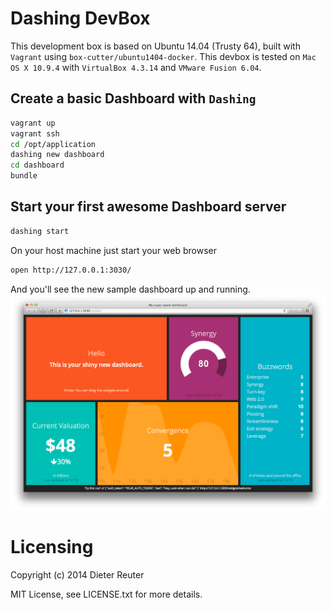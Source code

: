 # Dashing DevBox

This development box is based on Ubuntu 14.04 (Trusty 64),
built with `Vagrant` using `box-cutter/ubuntu1404-docker`.
This devbox is tested on `Mac OS X 10.9.4` with `VirtualBox 4.3.14` and `VMware Fusion 6.04`.


## Create a basic Dashboard with `Dashing`
```bash
vagrant up
vagrant ssh
cd /opt/application
dashing new dashboard
cd dashboard
bundle
```

## Start your first awesome Dashboard server
```bash
dashing start
```
On your host machine just start your web browser
```bash
open http://127.0.0.1:3030/
```
And you'll see the new sample dashboard up and running.
![Screenshot-Dashboard](/images/screenshot-dashboard.jpg)

# Licensing
Copyright (c) 2014 Dieter Reuter

MIT License, see LICENSE.txt for more details.
